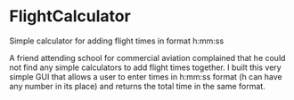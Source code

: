 # FlightCalculator
Simple calculator for adding flight times in format h:mm:ss

A friend attending school for commercial aviation complained that he could not find any simple calculators to add flight times together. I built this very simple GUI that allows a user to enter times in h:mm:ss format (h can have any number in its place) and returns the total time in the same format.
